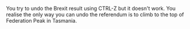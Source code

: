 You try to undo the Brexit result using CTRL-Z but it doesn't work. 
You realise the only way you can undo the referendum is to climb to the top of Federation Peak in Tasmania.

